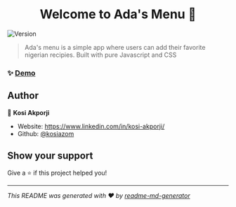 <h1 align="center">Welcome to Ada's Menu 👋</h1>
<p>
  <img alt="Version" src="https://img.shields.io/badge/version-1-blue.svg?cacheSeconds=2592000" />
</p>

> Ada's menu is a simple app where users can add their favorite nigerian recipies. Built with pure Javascript and CSS

### ✨ [Demo](https://youtu.be/A4nxM4DSfLY)

## Author

👤 **Kosi Akporji**

* Website: https://www.linkedin.com/in/kosi-akporji/
* Github: [@kosiazom](https://github.com/kosiazom)

## Show your support

Give a ⭐️ if this project helped you!

***
_This README was generated with ❤️ by [readme-md-generator](https://github.com/kefranabg/readme-md-generator)_